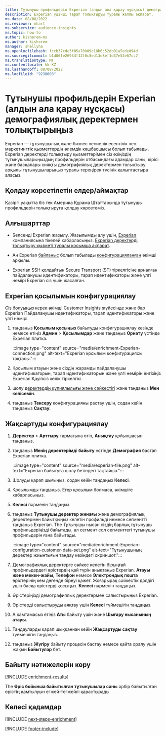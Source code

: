 ```yaml
---
title: Тұтынушы профильдерін Experian (алдын ала қарау нұсқасы) демографиялық деректермен толықтырыңыз
description: Experian үшінші тарап толықтыруы туралы жалпы ақпарат.
ms.date: 08/08/2022
ms.reviewer: mhart
ms.subservice: audience-insights
ms.topic: how-to
author: kishorem-ms
ms.author: kishorem
manager: shellyha
ms.openlocfilehash: fccb37cde3f05a70009c18b6c52db01a5ede094d
ms.sourcegitcommit: b1d06fe26934f12f0c5ed13e8ef1d37e52e67cc7
ms.translationtype: MT
ms.contentlocale: kk-KZ
ms.lasthandoff: 08/08/2022
ms.locfileid: "9238003"
---
```

# <a name="enrich-customer-profiles-with-demographics-from-experian-preview"></a>Тұтынушы профильдерін Experian (алдын ала қарау нұсқасы) демографиялық деректермен толықтырыңыз

Experian — тұтынушылық және бизнес несиелік есептілік пен маркетингтік қызметтердің әлемдік көшбасшысы болып табылады. Experian деректерді толықтыру қызметтерімен сіз өзіңіздің тұтынушыларыңыздың профильдерін отбасындағы адамдар саны, кірісі және басқалары сияқты демографиялық деректермен толықтыру арқылы тұтынушыларыңыз туралы тереңірек түсінік қалыптастыра аласыз.

## <a name="supported-countriesregions"></a>Қолдау көрсетілетін елдер/аймақтар

Қазіргі уақытта біз тек Америка Құрама Штаттарында тұтынушы профильдерін толықтыруға қолдау көрсетеміз.

## <a name="prerequisites"></a>Алғышарттар

- Белсенді Experian жазылу. Жазылымды алу үшін, [Experian](https://www.experian.com/marketing-services/contact) компаниясына тікелей хабарласыңыз. [Experian деректерді толықтыру қызметі туралы қосымша ақпарат](https://www.experian.com/marketing-services/microsoft?cmpid=ems_web_mci_cdppage).

- Ан Experian [байланыс](connections.md) болып табылады [конфигурацияланған](#configure-the-connection-for-experian) әкімші арқылы.

- Experian SSH қолдайтын Secure Transport (ST) тіркелгісіне арналған пайдаланушы идентификаторы, тарап идентификаторы және үлгі нөмірі Experian сіз үшін жасалған.

## <a name="configure-the-connection-for-experian"></a>Experian қосылымын конфигурациялау

Сіз болуыңыз керек [әкімші](permissions.md#admin) Customer Insights жүйесінде және бар Experian Пайдаланушы идентификаторы, тарап идентификаторы және үлгі нөмірі.

1. таңдаңыз **Қосылым қосыңыз** байытуды конфигурациялау кезінде немесе өтіңіз **Админ** > **Қосылымдар** және таңдаңыз **Орнату** үстінде Experian плитка.

   :::image type="content" source="media/enrichment-Experian-connection.png" alt-text="Experian қосылым конфигурациясы тақтасы.":::

1. Қосылым атауын және сіздің жарамды пайдаланушы идентификаторын, тарап идентификаторын және үлгі нөмірін енгізіңіз Experian Қауіпсіз көлік тіркелгісі.

1. шолу [деректердің құпиялылығы және сәйкестігі](connections.md#data-privacy-and-compliance) және таңдаңыз **Мен келісемін**.

1. таңдаңыз **Тексеру** конфигурацияны растау үшін, содан кейін таңдаңыз **Сақтау**.

## <a name="configure-the-enrichment"></a>Жақсартуды конфигурациялау

1. **Деректер** > **Арттыру** тармағына өтіп, **Анықтау** қойыншасын таңдаңыз.

1. таңдаңыз **Менің деректерімді байыту** үстінде **Демография** бастап Experian плитка.

   :::image type="content" source="media/experian-tile.png" alt-text="Experian байытуға шолу бетіндегі тақтайша.":::

1. Шолуды қарап шығыңыз, содан кейін таңдаңыз **Келесі**.

1. Қосылымды таңдаңыз. Егер қосылым болмаса, әкімшіге хабарласыңыз.

1. **Келесі** пәрменін таңдаңыз.

1. таңдаңыз **Тұтынушы деректер жинағы** және демографиялық деректермен байытқыңыз келетін профильді немесе сегментті таңдаңыз Experian. The *Тұтынушы* нысан сіздің барлық тұтынушы профильдеріңізді байытады, ал сегмент сол сегменттегі тұтынушы профильдерін ғана байытады.

    :::image type="content" source="media/enrichment-Experian-configuration-customer-data-set.png" alt-text="Тұтынушының деректер жиынтығын таңдау кезіндегі скриншот.":::

1. Демографиялық деректерге сәйкес келетін бірыңғай профильдердегі өрістердің қай түрін анықтаңыз Experian. **Атауы және мекен-жайы**, **Телефон** немесе **Электрондық пошта** өрістерінің кем дегенде біреуі қажет. Жоғарырақ сәйкестік дәлдігі үшін басқа өрістерді қосыңыз. **Келесі** пәрменін таңдаңыз.

1. Өрістеріңізді демографиялық деректермен салыстырыңыз Experian.

1. Өрістерді салыстыруды аяқтау үшін **Келесі** түймешігін таңдаңыз.

1. А қамтамасыз етіңіз **Аты** байыту үшін және **Шығару нысанының атауы**.

1. Таңдауларды қарап шыққаннан кейін **Жақсартуды сақтау** түймешігін таңдаңыз.

1. таңдаңыз **Жүгіру** байыту процесін бастау немесе қайта оралу үшін жақын **Байытулар** бет.

## <a name="view-enrichment-results"></a>Байыту нәтижелерін көру

[!INCLUDE [enrichment-results](includes/enrichment-results.md)]

The **Өріс бойынша байытылған тұтынушылар саны** әрбір байытылған өрістің қамтылуын егжей-тегжейлі қарастырады.

## <a name="next-steps"></a>Келесі қадамдар

[!INCLUDE [next-steps-enrichment](includes/next-steps-enrichment.md)]

[!INCLUDE [footer-include](includes/footer-banner.md)]
